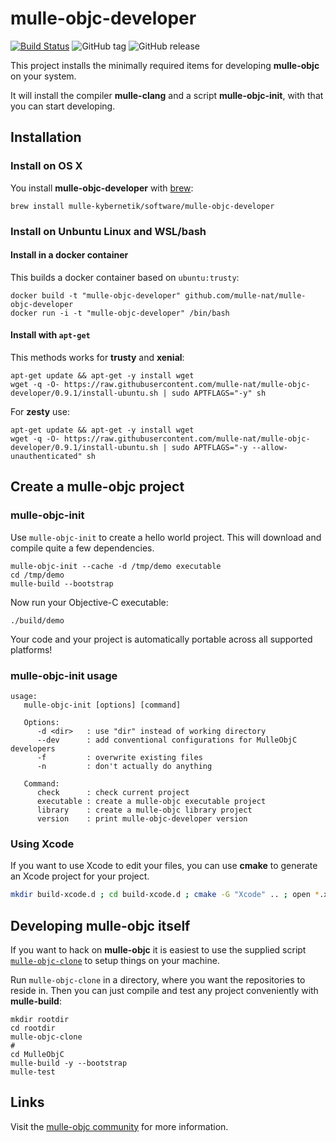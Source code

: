 [comment]: <> (DO NOT EDIT THIS FILE. EDIT THE TEMPLATE "templates/README.md.scion")
# mulle-objc-developer

[![Build Status](https://travis-ci.org/mulle-nat/mulle-objc-developer.svg)](https://travis-ci.org/mulle-objc/mulle-objc-developer)
![GitHub tag](https://img.shields.io/github/tag/mulle-nat/mulle-objc-developer.svg)
![GitHub release](https://img.shields.io/github/release/mulle-nat/mulle-objc-developer.svg)


This project installs the minimally required items for developing
**mulle-objc** on your system.

It will install the compiler **mulle-clang** and a
script **mulle-objc-init**, with that you can start developing.


## Installation

### Install on OS X

You install **mulle-objc-developer** with [brew](//brew.sh):

```
brew install mulle-kybernetik/software/mulle-objc-developer
```


### Install on Unbuntu Linux and WSL/bash

#### Install in a docker container

This builds a docker container based on `ubuntu:trusty`:

```
docker build -t "mulle-objc-developer" github.com/mulle-nat/mulle-objc-developer
docker run -i -t "mulle-objc-developer" /bin/bash
```

#### Install with `apt-get`

This methods works for **trusty** and **xenial**:

```
apt-get update && apt-get -y install wget
wget -q -O- https://raw.githubusercontent.com/mulle-nat/mulle-objc-developer/0.9.1/install-ubuntu.sh | sudo APTFLAGS="-y" sh
```

For **zesty** use:

```
apt-get update && apt-get -y install wget
wget -q -O- https://raw.githubusercontent.com/mulle-nat/mulle-objc-developer/0.9.1/install-ubuntu.sh | sudo APTFLAGS="-y --allow-unauthenticated" sh
```

## Create a mulle-objc project

### mulle-objc-init

Use `mulle-objc-init` to create a hello world project. This will download and
compile quite a few dependencies.


```
mulle-objc-init --cache -d /tmp/demo executable
cd /tmp/demo
mulle-build --bootstrap
```

Now run your Objective-C executable:

```
./build/demo
```

Your code and your project is automatically portable across all supported platforms!



### mulle-objc-init usage

```
usage:
   mulle-objc-init [options] [command]

   Options:
      -d <dir>   : use "dir" instead of working directory
      --dev      : add conventional configurations for MulleObjC developers
      -f         : overwrite existing files
      -n         : don't actually do anything

   Command:
      check      : check current project
      executable : create a mulle-objc executable project
      library    : create a mulle-objc library project
      version    : print mulle-objc-developer version
```

### Using Xcode

If you want to use Xcode to edit your files, you can use **cmake** to generate
an Xcode project for your project.

```bash
mkdir build-xcode.d ; cd build-xcode.d ; cmake -G "Xcode" .. ; open *.xcodeproj
```

## Developing mulle-objc itself

If you want to hack on **mulle-objc** it is easiest to use the supplied
script [`mulle-objc-clone`](mulle-objc-clone) to setup things on
your machine.

Run `mulle-objc-clone` in a directory, where you want the repositories
to reside in. Then you can just compile and test any project conveniently
with **mulle-build**:

```
mkdir rootdir
cd rootdir
mulle-objc-clone
#
cd MulleObjC
mulle-build -y --bootstrap
mulle-test
```

## Links

Visit the [mulle-objc community](https://mulle-objc.github.io) for more information.
